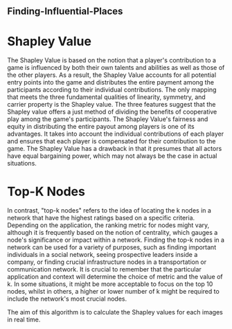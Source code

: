 ## Finding-Influential-Places

# Shapley Value
The Shapley Value is based on the notion that a player's contribution to a game is influenced by both their own talents and abilities as well as those of the other players. As a result, the Shapley Value accounts for all potential entry points into the game and distributes the entire payment among the participants according to their individual contributions. The only mapping that meets the three fundamental qualities of linearity, symmetry, and carrier property is the Shapley value. The three features suggest that the Shapley value offers a just method of dividing the benefits of cooperative play among the game's participants. The Shapley Value's fairness and equity in distributing the entire payout among players is one of its advantages. It takes into account the individual contributions of each player and ensures that each player is compensated for their contribution to the game. The Shapley Value has a drawback in that it presumes that all actors have equal bargaining power, which may not always be the case in actual situations.

# Top-K Nodes
In contrast, "top-k nodes" refers to the idea of locating the k nodes in a network that have the highest ratings based on a specific criteria. Depending on the application, the ranking metric for nodes might vary, although it is frequently based on the notion of centrality, which gauges a node's significance or impact within a network. Finding the top-k nodes in a network can be used for a variety of purposes, such as finding important individuals in a social network, seeing prospective leaders inside a company, or finding crucial infrastructure nodes in a transportation or communication network. It is crucial to remember that the particular application and context will determine the choice of metric and the value of k. In some situations, it might be more acceptable to focus on the top 10 nodes, whilst in others, a higher or lower number of k might be required to include the network's most crucial nodes.

The aim of this algorithm is to calculate the Shapley values for each images in real time.
